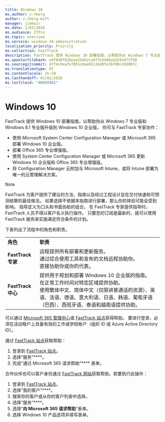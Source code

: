 ```yaml
---
title: Windows 10
ms.author: v-rberg
author: v-rberg-msft
manager: jimmuir
ms.date: 1/03/2020
ms.audience: ITPro
ms.topic: overview
ms.service: windows-10-administration
localization_priority: Priority
ms.collection: FastTrack
description: FastTrack 提供 Windows 10 部署指南，以帮助你从 Windows 7 专业版和 Windows 8.1 专业版升级到 Windows 10 企业版。
ms.openlocfilehash: e4f048f826ea42b462ca973cbd48a1d2914f5f98
ms.sourcegitcommit: d7f4c9eafe7855c6ae02c2bd0fe3b700c458007c
ms.translationtype: HT
ms.contentlocale: zh-CN
ms.lasthandoff: 01/02/2020
ms.locfileid: "40929362"
---
```

# <a name="windows-10"></a>Windows 10

FastTrack 提供 Windows 10 部署指南，以帮助你从 Windows 7 专业版和 Windows 8.1 专业版升级到 Windows 10 企业版。 你可与 FastTrack 专家协作：

- 使用 Microsoft System Center Configuration Manager 或 Microsoft 365 部署 Windows 10 企业版。
- 部署 Office 365 专业增强版。 
- 使用 System Center Configuration Manager 或 Microsoft 365 更新 Windows 10 企业版和 Office 365 专业增强版。
- 将 Configuration Manager 云附加与 Microsoft Intune，或将 Intune 部署为唯一的云管理解决方案。
  
> [!NOTE]
> FastTrack 为客户提供了建议的方法、指南以及经过工程设计旨在交付快速和可预测结果的最佳做法。 如果选择不依据本指南进行部署，那么你的体验可能会受到影响。 指导定义为口头和书面协助的组合。 在 FastTrack 专家提供指导时，FastTrack 人员不得以客户名义执行操作。 只要您的订阅是最新的，就可以使用 FastTrack 服务来实施满足符合条件的计划。  
    
下表列出了流程中的角色和职责。

|||
|:-----|:-----|
|**角色** <br/> |**职责** <br/> |
|**FastTrack 专家** <br/> |远程提供所有部署和更新服务。  <br/> 通过综合使用工具和发布的文档远程协助你。 <br/> 直接协助你或你的代表。|
|**FastTrack 中心**  <br/> |提供用于规划和部署 Windows 10 企业版的指南。   <br/> 在正常工作时间对特定区域提供协助。 <br/> 使用繁体中文、简体中文（仅限讲普通话的资源）、英语、法语、德语、意大利语、日语、韩语、葡萄牙语（巴西）、西班牙语、泰语和越南语提供协助。|
 
可以通过 [Microsoft 365 管理中心](https://go.microsoft.com/fwlink/?linkid=2032704)或 [FastTrack 站点](https://go.microsoft.com/fwlink/?linkid=780698)获得帮助。 要进行登录，必须在活动租户上具备有效的工作或学校帐户（组织 ID 或 Azure Active Directory ID）。 

通过 [FastTrack 站点](https://go.microsoft.com/fwlink/?linkid=780698)获取帮助： 
1.  登录到 [FastTrack 站点](https://go.microsoft.com/fwlink/?linkid=780698)。 
2.  选择“服务”****。
3.  完成“通过 Microsoft 365 请求帮助”**** 表单。
  
合作伙伴也可以客户身份通过 [FastTrack 网站](https://go.microsoft.com/fwlink/?linkid=780698)获取帮助。若要执行此操作：
1.  登录到 [FastTrack 站点](https://go.microsoft.com/fwlink/?linkid=780698)。 
2.  选择“我的客户”****。
3.  搜索你的客户或从你的客户列表中选择。
4.  选择“服务”****。
5.  选择“**向 Microsoft 365 请求帮助**”表单。
6.  选择 Windows 10 产品选项并填写表单。
 